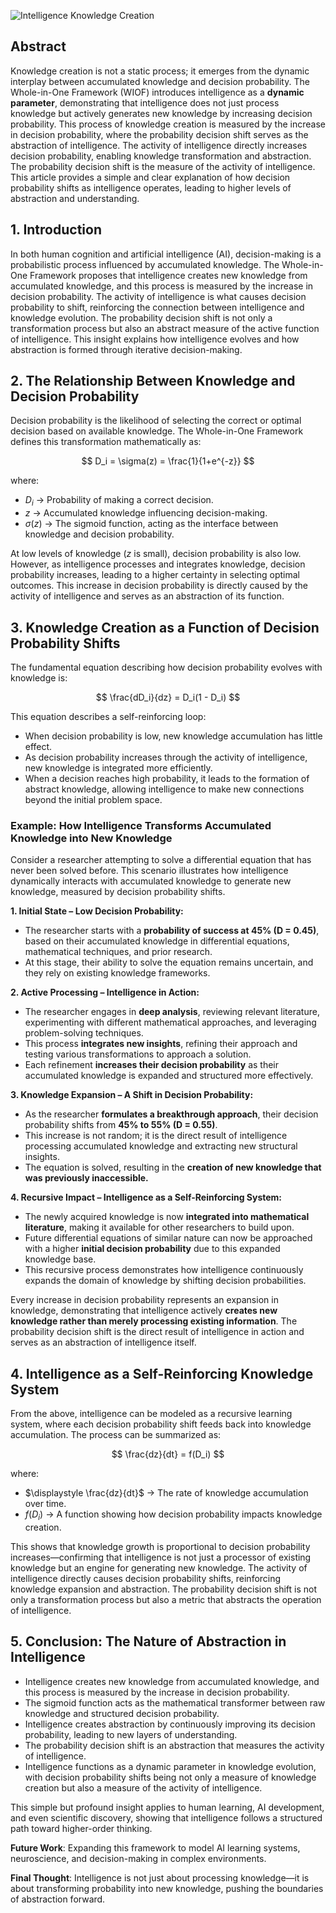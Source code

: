 ![Intelligence Knowledge Creation](https://blog.quantiota.ai/static/upload/intelligence-knowledge-creation.png "enter image title here")

## Abstract
Knowledge creation is not a static process; it emerges from the dynamic interplay between accumulated knowledge and decision probability. The Whole-in-One Framework (WIOF) introduces intelligence as a **dynamic parameter**, demonstrating that intelligence does not just process knowledge but actively generates new knowledge by increasing decision probability. This process of knowledge creation is measured by the increase in decision probability, where the probability decision shift serves as the abstraction of intelligence. The activity of intelligence directly increases decision probability, enabling knowledge transformation and abstraction. The probability decision shift is the measure of the activity of intelligence. This article provides a simple and clear explanation of how decision probability shifts as intelligence operates, leading to higher levels of abstraction and understanding.

## 1. Introduction
In both human cognition and artificial intelligence (AI), decision-making is a probabilistic process influenced by accumulated knowledge. The Whole-in-One Framework proposes that intelligence creates new knowledge from accumulated knowledge, and this process is measured by the increase in decision probability. The activity of intelligence is what causes decision probability to shift, reinforcing the connection between intelligence and knowledge evolution. The probability decision shift is not only a transformation process but also an abstract measure of the active function of intelligence. This insight explains how intelligence evolves and how abstraction is formed through iterative decision-making.

## 2. The Relationship Between Knowledge and Decision Probability
Decision probability is the likelihood of selecting the correct or optimal decision based on available knowledge. The Whole-in-One Framework defines this transformation mathematically as:

$$
D_i = \sigma(z) = \frac{1}{1+e^{-z}}
$$

where:

- $D_i$ → Probability of making a correct decision.
- $z$ → Accumulated knowledge influencing decision-making.
- $\sigma(z)$ → The sigmoid function, acting as the interface between knowledge and decision probability.

At low levels of knowledge ($z$ is small), decision probability is also low. However, as intelligence processes and integrates knowledge, decision probability increases, leading to a higher certainty in selecting optimal outcomes. This increase in decision probability is directly caused by the activity of intelligence and serves as an abstraction of its function.

## 3. Knowledge Creation as a Function of Decision Probability Shifts
The fundamental equation describing how decision probability evolves with knowledge is:

$$
\frac{dD_i}{dz} = D_i(1 - D_i)
$$

This equation describes a self-reinforcing loop:

- When decision probability is low, new knowledge accumulation has little effect.
- As decision probability increases through the activity of intelligence, new knowledge is integrated more efficiently.
- When a decision reaches high probability, it leads to the formation of abstract knowledge, allowing intelligence to make new connections beyond the initial problem space.

### Example: How Intelligence Transforms Accumulated Knowledge into New Knowledge
Consider a researcher attempting to solve a differential equation that has never been solved before. This scenario illustrates how intelligence dynamically interacts with accumulated knowledge to generate new knowledge, measured by decision probability shifts.

**1. Initial State – Low Decision Probability:**

   - The researcher starts with a **probability of success at 45% (D = 0.45)**, based on their accumulated knowledge in differential equations, mathematical techniques, and prior research.
   - At this stage, their ability to solve the equation remains uncertain, and they rely on existing knowledge frameworks.

**2. Active Processing – Intelligence in Action:**

   - The researcher engages in **deep analysis**, reviewing relevant literature, experimenting with different mathematical approaches, and leveraging problem-solving techniques.
   - This process **integrates new insights**, refining their approach and testing various transformations to approach a solution.
   - Each refinement **increases their decision probability** as their accumulated knowledge is expanded and structured more effectively.

**3. Knowledge Expansion – A Shift in Decision Probability:**

   - As the researcher **formulates a breakthrough approach**, their decision probability shifts from **45% to 55% (D = 0.55)**.
   - This increase is not random; it is the direct result of intelligence processing accumulated knowledge and extracting new structural insights.
   - The equation is solved, resulting in the **creation of new knowledge that was previously inaccessible.**

**4. Recursive Impact – Intelligence as a Self-Reinforcing System:**

   - The newly acquired knowledge is now **integrated into mathematical literature**, making it available for other researchers to build upon.
   - Future differential equations of similar nature can now be approached with a higher **initial decision probability** due to this expanded knowledge base.
   - This recursive process demonstrates how intelligence continuously expands the domain of knowledge by shifting decision probabilities.

Every increase in decision probability represents an expansion in knowledge, demonstrating that intelligence actively **creates new knowledge rather than merely processing existing information**. The probability decision shift is the direct result of intelligence in action and serves as an abstraction of intelligence itself.

## 4. Intelligence as a Self-Reinforcing Knowledge System
From the above, intelligence can be modeled as a recursive learning system, where each decision probability shift feeds back into knowledge accumulation. The process can be summarized as:

$$
\frac{dz}{dt} = f(D_i)
$$

where:

- $\displaystyle \frac{dz}{dt}$ → The rate of knowledge accumulation over time.
- $f(D_i)$ → A function showing how decision probability impacts knowledge creation.

This shows that knowledge growth is proportional to decision probability increases—confirming that intelligence is not just a processor of existing knowledge but an engine for generating new knowledge. The activity of intelligence directly causes decision probability shifts, reinforcing knowledge expansion and abstraction. The probability decision shift is not only a transformation process but also a metric that abstracts the operation of intelligence.

## 5. Conclusion: The Nature of Abstraction in Intelligence
- Intelligence creates new knowledge from accumulated knowledge, and this process is measured by the increase in decision probability.
- The sigmoid function acts as the mathematical transformer between raw knowledge and structured decision probability.
- Intelligence creates abstraction by continuously improving its decision probability, leading to new layers of understanding.
- The probability decision shift is an abstraction that measures the activity of intelligence.
- Intelligence functions as a dynamic parameter in knowledge evolution, with decision probability shifts being not only a measure of knowledge creation but also a measure of the activity of intelligence.

This simple but profound insight applies to human learning, AI development, and even scientific discovery, showing that intelligence follows a structured path toward higher-order thinking. 

**Future Work**: Expanding this framework to model AI learning systems, neuroscience, and decision-making in complex environments.

**Final Thought**: Intelligence is not just about processing knowledge—it is about transforming probability into new knowledge, pushing the boundaries of abstraction forward.

